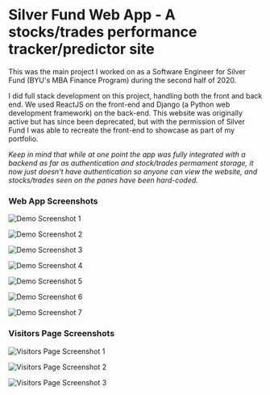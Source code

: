 # Silver Fund Web App - A stocks/trades performance tracker/predictor site

This was the main project I worked on as a Software Engineer for Silver Fund (BYU's MBA Finance Program) during the second half of 2020.

I did full stack development on this project, handling both the front and back end. We used ReactJS on the front-end and Django (a Python web development framework) on the back-end. This website was originally active but has since been deprecated, but with the permission of Silver Fund I was able to recreate the front-end to showcase as part of my portfolio.

_Keep in mind that while at one point the app was fully integrated with a backend as far as authentication and stock/trades permament storage, it now just doesn't have authentication so anyone can view the website, and stocks/trades seen on the panes have been hard-coded._

### Web App Screenshots

![Demo Screenshot 1](./archive/misc/portfolio-shots/silver-fund1.webp)

![Demo Screenshot 2](./archive/misc/portfolio-shots/silver-fund2.webp)

![Demo Screenshot 3](./archive/misc/portfolio-shots/silver-fund3.webp)

![Demo Screenshot 4](./archive/misc/portfolio-shots/silver-fund4.webp)

![Demo Screenshot 5](./archive/misc/portfolio-shots/silver-fund5.webp)

![Demo Screenshot 6](./archive/misc/portfolio-shots/silver-fund6.webp)

![Demo Screenshot 7](./archive/misc/portfolio-shots/silver-fund7.webp)

### Visitors Page Screenshots

![Visitors Page Screenshot 1](./archive/misc/portfolio-shots/silver-fund-visitor1.webp)

![Visitors Page Screenshot 2](./archive/misc/portfolio-shots/silver-fund-visitor2.webp)

![Visitors Page Screenshot 3](./archive/misc/portfolio-shots/silver-fund-visitor3.webp)
